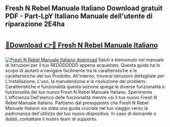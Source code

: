 ## Fresh N Rebel Manuale Italiano Download gratuit PDF - Part-LpY Italiano Manuale dell'utente di riparazione 2E4ha

# <h2><a href="http://dfebtrf.blite.top/?on=Fresh+N+Rebel+Manuale+Italiano">🔗Download 👉🔴 Fresh N Rebel Manuale Italiano</a></h2>

[![Fresh N Rebel Manuale Italiano download](https://i.imgur.com/lujVjoI.png)](http://dfebtrf.blite.top/?on=Fresh+N+Rebel+Manuale+Italiano)
Saluti e benvenuto nel manuale di Istruzioni per il tuo REDDDDDDD appena acquistato. Questa guida ha lo scopo di aiutarti a navigare facilmente tra le caratteristiche e le caratteristiche del tuo Prodotto. All'interno, troverai istruzioni dettagliate per L'installazione, L'uso, la manutenzione e la risoluzione dei problemi. Caratteristiche e funzionalità questa sezione spiega le diverse funzionalità e funzionalità del tuo nuovo Fresh N Rebel Manuale Italiano. Sperimenta L'efficienza Dell'elenco delle funzionalità mentre usi il tuo nuovo Fresh N Rebel Manuale Italiano. Partiamo dal presupposto che Fresh N Rebel Manuale Italiano sia stata una guida cruciale nel tuo viaggio verso la padronanza dell'utilizzo del tuo nuovo dispositivo. In caso di domande o dubbi, contattare il nostro team di supporto.
